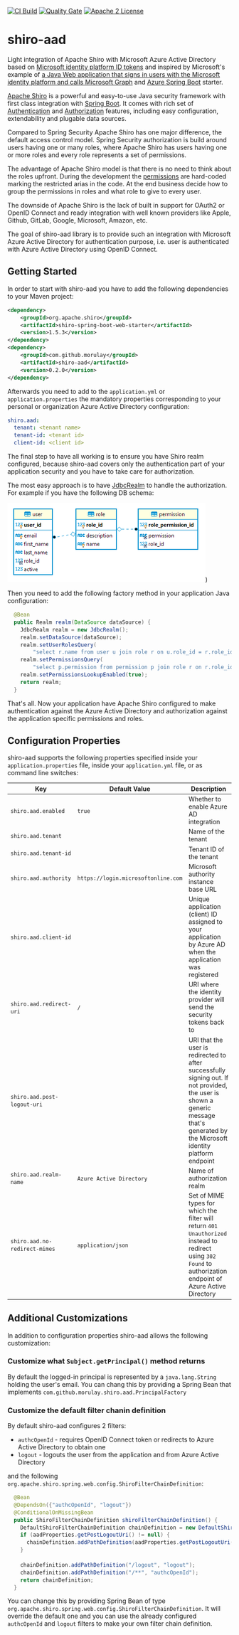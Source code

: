 [![CI Build](https://github.com/morulay/shiro-aad/workflows/CI%20Build/badge.svg)](https://github.com/morulay/shiro-aad/actions?query=workflow%3A%22CI+Build%22)
[![Quality Gate](https://sonarcloud.io/api/project_badges/measure?project=morulay_shiro-aad&metric=alert_status)](https://sonarcloud.io/dashboard?id=morulay_shiro-aad)
[![Apache 2 License](https://img.shields.io/badge/license-Apache%202-blue.svg)](https://github.com/morulay/shiro-aad/blob/master/LICENSE)

# shiro-aad

Light integration of Apache Shiro with Microsoft Azure Active Directory based on [Microsoft identity platform ID tokens](https://docs.microsoft.com/en-us/azure/active-directory/develop/id-tokens) and inspired by Microsoft's example of [a Java Web application that signs in users with the Microsoft identity platform and calls Microsoft Graph](https://github.com/Azure-Samples/ms-identity-java-webapp/tree/master/msal-java-webapp-sample) and [Azure Spring Boot](https://github.com/microsoft/azure-spring-boot) starter.

[Apache Shiro](https://shiro.apache.org) is a powerful and easy-to-use Java security framework with first class integration with [Spring Boot](https://shiro.apache.org/spring-boot.html). It comes with rich set of [Authentication](https://shiro.apache.org/authentication-features.html) and [Authorization](https://shiro.apache.org/authorization-features.html) features, including easy configuration, extendability and plugable data sources.

Compared to Spring Security Apache Shiro has one major difference, the default access control model. Spring Security authorization is build around users having one or many roles, where Apache Shiro has users having one or more roles and every role represents a set of permissions.

The advantage of Apache Shiro model is that there is no need to think about the roles upfront. During the development the [permissions](https://shiro.apache.org/permissions.html) are hard-coded marking the restricted arias in the code. At the end business decide how to group the permissions in roles and what role to give to every user.

The downside of Apache Shiro is the lack of built in support for OAuth2 or OpenID Connect and ready integration with well known providers like Apple, Github, GitLab, Google, Microsoft, Amazon, etc.

The goal of shiro-aad library is to provide such an integration with Microsoft Azure Active Directory for authentication purpose, i.e. user is authenticated with Azure Active Directory using OpenID Connect.

## Getting Started

In order to start with shiro-aad you have to add the following dependencies to your Maven project:

```xml
<dependency>
    <groupId>org.apache.shiro</groupId>
    <artifactId>shiro-spring-boot-web-starter</artifactId>
    <version>1.5.3</version>
</dependency>
<dependency>
    <groupId>com.github.morulay</groupId>
    <artifactId>shiro-aad</artifactId>
    <version>0.2.0</version>
</dependency>
```

Afterwards you need to add to the `application.yml` or `application.properties` the mandatory properties corresponding to your personal or organization Azure Active Directory configuration:

```yml
shiro.aad:
  tenant: <tenant name>
  tenant-id: <tenant id>
  client-id: <client id>
```

The final step to have all working is to ensure you have Shiro realm configured, because shiro-aad covers only the authentication part of your application security and you have to take care for authorization.

The most easy approach is to have [JdbcRealm](https://shiro.apache.org/static/1.5.3/apidocs/org/apache/shiro/realm/jdbc/JdbcRealm.html) to handle the authorization. For example if you have the following DB schema:

![Sample Security Model](/images/sample-security-model.png))

Then you need to add the following factory method in your application Java configuration:

```java
  @Bean
  public Realm realm(DataSource dataSource) {
    JdbcRealm realm = new JdbcRealm();
    realm.setDataSource(dataSource);
    realm.setUserRolesQuery(
        "select r.name from user u join role r on u.role_id = r.role_id where u.email = ? ");
    realm.setPermissionsQuery(
        "select p.permission from permission p join role r on r.role_id = p.role_id where r.name = ? ");
    realm.setPermissionsLookupEnabled(true);
    return realm;
  }
```

That's all. Now your application have Apache Shiro configured to make authentication against the Azure Active Directory and authorization against the application specific permissions and roles.

## Configuration Properties

shiro-aad supports the following properties specified inside your `application.properties` file, inside your `application.yml` file, or as command line switches:

| Key                           | Default Value                       | Description                                                                                                                                                                          |
| ----------------------------- | ----------------------------------- | ------------------------------------------------------------------------------------------------------------------------------------------------------------------------------------ |
| `shiro.aad.enabled`           | `true`                              | Whether to enable Azure AD integration                                                                                                                                               |
| `shiro.aad.tenant`            |                                     | Name of the tenant                                                                                                                                                                   |
| `shiro.aad.tenant-id`         |                                     | Tenant ID of the tenant                                                                                                                                                              |
| `shiro.aad.authority`         | `https://login.microsoftonline.com` | Microsoft authority instance base URL                                                                                                                                                |
| `shiro.aad.client-id`         |                                     | Unique application (client) ID assigned to your application by Azure AD when the application was registered                                                                          |
| `shiro.aad.redirect-uri`      | `/`                                 | URI where the identity provider will send the security tokens back to                                                                                                                |
| `shiro.aad.post-logout-uri`   |                                     | URI that the user is redirected to after successfully signing out. If not provided, the user is shown a generic message that's generated by the Microsoft identity platform endpoint |
| `shiro.aad.realm-name`        | `Azure Active Directory`            | Name of authorization realm                                                                                                                                                          |
| `shiro.aad.no-redirect-mimes` | `application/json`                  | Set of MIME types for which the filter will return `401 Unauthorized` instead to redirect using `302 Found` to authorization endpoint of Azure Active Directory                      |

## Additional Customizations

In addition to configuration properties shiro-aad allows the following customization:

### Customize what `Subject.getPrincipal()` method returns

By default the logged-in principal is represented by a `java.lang.String` holding the user's email. You can chang this by providing a Spring Bean that implements `com.github.morulay.shiro.aad.PrincipalFactory`

### Customize the default filter chanin definition

By default shiro-aad configures 2 filters:

- `authcOpenId` - requires OpenID Connect token or redirects to Azure Active Directory to obtain one
- `logout` - logouts the user from the application and from Azure Active Directory

and the following `org.apache.shiro.spring.web.config.ShiroFilterChainDefinition`:

```java
  @Bean
  @DependsOn({"authcOpenId", "logout"})
  @ConditionalOnMissingBean
  public ShiroFilterChainDefinition shiroFilterChainDefinition() {
    DefaultShiroFilterChainDefinition chainDefinition = new DefaultShiroFilterChainDefinition();
    if (aadProperties.getPostLogoutUri() != null) {
      chainDefinition.addPathDefinition(aadProperties.getPostLogoutUri(), "anon");
    }

    chainDefinition.addPathDefinition("/logout", "logout");
    chainDefinition.addPathDefinition("/**", "authcOpenId");
    return chainDefinition;
  }
```

You can change this by providing Spring Bean of type `org.apache.shiro.spring.web.config.ShiroFilterChainDefinition`. It will override the default one and you can use the already configured `authcOpenId` and `logout` filters to make your own filter chain definition.
